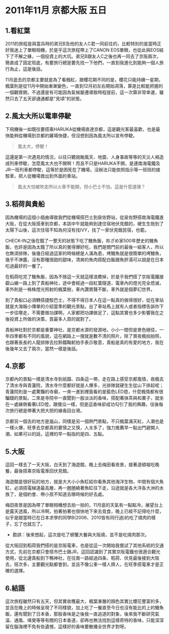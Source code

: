 # 2011年11月 京都大阪 五日

## 1.看紅葉
2011的旅程是與當兵時的弟兄B及他的友人C君一同前往的，比較特別的是當時正好我迷上了單眼相機，於是乎這次旅程帶上了CANON EOS單眼，也從此與EOS結下了不解之緣，一個投資上的大坑。弟兄B跟友人C之後也再一同去了京阪兩次，簡直成了固定班底，有要旅行總是要先找一下他們，一直到我進化到能夠一個人旅行為止，這是後話。

11月底去的京都主要就是為了看楓紅，跟櫻花期不同的是，櫻花只能持續一星期，楓葉則是從11月中開始漸漸變色，一直到12月初左右開始凋落，算是比較能把握的一個觀賞期，不過還是有可能因為氣候變遷導致時程提前，這一次算非常幸運，雖然只去了五天卻通通都是"見頃"的狀態。

## 2.風太大所以電車停駛
下飛機後一如既往要搭乘HARUKA從機場直達京都，這是觀光客最喜歡，也是最快能夠從機場到京都的雞場快捷，但沒想到因為風太所以宣布停駛。

> 風太大，停駛！

這還是第一次遇見的情況，以往只聽說颱風天、地震、人身事故等等的天災人禍造成列車停駛，怎麼風太大也不開啊！而且不只是HARUKA不開，是連南海電鐵及JR一班列車都停駛，這等於是困死在了機場，沒辦法只能依照指示等一班班的接駁車，把人從機場救出到外面的車站。

> 風太大怕被吹走所以火車不能開，但小巴士不怕，這是什麼道理？

## 3.稻荷與貴船
因為機場的這個小插曲導致我們從機場搭巴士到泉佐野站，從泉佐野搭南海電鐵進大阪，在從大阪搭車到京都，本該中午就能夠到達住宿地伏見館的，硬生生拖到了太陽下山後，這次住宿不知為何沒有找IVY，找了一家伏見館民宿，也罷。

CHECK-IN之後在餓了一整天的狀態下吃了鰻魚飯，祢ざめ家500年歷史的鰻魚飯，也許是因為太餓了所以真的覺得爆好吃，我們是關門前的最後一組客人，所以也無須排隊，後幾日經過這家的時候總是人滿為患，烤鰻魚就是很簡單的烤鰻魚，幾乎不淋醬，沒有那種很甜的甜味，清爽的魚肉搭配白飯跟魚肝湯可以說是在日本吃過最好的一餐了。

在稻荷吃完了鰻魚飯，因為不捨這一天就這樣浪費掉，於是乎我們搭了京阪電鐵接叡山線一路上到了貴船神社，途中會經過一段紅葉隧道，電車內的燈光完全熄滅，車外則是一株株燈光照射的楓葉樹，車內讚賞聲不斷，車外就是個夢幻世界。

到了貴船口必須轉搭捷駁巴士，不得不得日本人在這一點真的做得很好，從在車站就是大海報小傳單的介紹當季的觀光景點，出了車站馬上就有人或者指標告訴你下一步往哪走，不需要做功課啊，人家都把功課做足了，這點其實也多少影響我在之後投資上所做的決策，買最多人買的就對了。

貴船神社對於京都是重要神社，是京都水源的發源地，小小一間但是景色絕佳，一年四季都有不同的風貌，這在網路上一搜就是數不清的照片，除了賞夜楓拍拍照，也跟著長長的人龍排隊去拉鈴鐺鞠躬拍手表示敬意，貴船是真的有愛的地方，我在後幾年又去了兩次，當然一樣是後話。

## 4.京都
京都內的景點一樣是清水寺到祇園、四条這一帶，走在路上感受京都風情，夜楓去了清水寺與青蓮院，清水寺什麼都好就是人爆多，光排隊就硬生生從山下排起呢；青蓮院則是一處驚豔的寺廟，一來一進到裡面看的是藍色LED燈，什麼楓情都有很騙錢的景點，二來是寺院中一直聞到一股淡淡的香味，搭配著抹茶與和菓子，就坐在一處緣側看著LED燈，跟傻瓜一樣，但是這香味卻成功勾引了我的興趣，往後每次旅行總是帶著大把大把的線香回台灣。

京都另一個去的地方是嵐山，同樣是另一個熱門景點，不只楓葉滿天紅，人潮也是一樣火爆，旺季去京都真的要慎之又慎，人太多了，強力推薦早一點出門避開人潮，如果可以的話，這裡的早一點指的是四、五點。

## 5.大阪
這回一樣去了一天大阪，白天到了海遊館，晚上去梅田看夜景，接著道頓堀吃晚餐，最後搭乘京阪電車回伏見館。

海遊館是很好玩的地方，就是大大小小魚缸給你看魚其他海洋生物，中間有個大魚缸，必須搭電梯道最高層，再一圈圈繞著魚缸往下走，沿途就是各大洋各大洲的水族了，是個約會、帶小孩不知道去哪時候的好去處。

梅田夜景是因為帶了單眼相機想去拍一拍的，11月底的天氣有一點點冷，展望台上是露天透風，所以冷啊，拍著拍著也很快地下來去覓食，晚上已經不記得吃什麼，似乎是跟當時已在日本求學的同學B(2006、2010皆有同行過)約吃了燒肉的樣子，忘了也就忘了。
* 勘誤：後來想起，這次是吃了螃蟹大餐與大阪燒，並不是吃燒肉那次。


從大阪回到稻荷我們搭的是京阪電車，也是從這一次開始我嘗試了其他系統的交通方式，先前在京都只會搭市巴士跟JR，這回認識到了其實京阪電鐵也很適合觀光使用，從北邊貴船到下鴨神社，在往南一路經過四条、稻荷、伏見最後接到大阪去，班次多，主要觀光點都會到，並且不像公車一樣人擠人，在旺季搭電車才是正確的選擇。

## 6.結語
這次旅程雖然只有五天，但其實收穫最大，楓葉漸層的顏色其實比櫻花豐富的多，並且在晚上的時候呈現了不同樣貌，加上吃了一餐直至今日也沒有能比的上的鰻魚飯，還有聞到了日本香，那股香味是之後我一直追逐的對象，後來我不斷研究氣溫、通風、嗅覺等等有關的日本香道，卻再也無法找到這樣奇特的香味，只能深深留在腦海裡不免有些遺憾，這樣好的香味要散播全世界才對呀。
